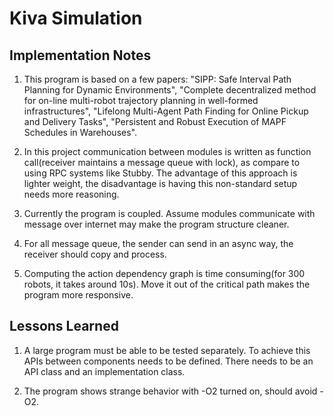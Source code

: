 # Kiva Simulation

## Implementation Notes

1. This program is based on a few papers: "SIPP: Safe Interval Path Planning for Dynamic Environments",
 "Complete decentralized method for on-line multi-robot trajectory planning in well-formed infrastructures",
 "Lifelong Multi-Agent Path Finding for Online Pickup and Delivery Tasks",
 "Persistent and Robust Execution of MAPF Schedules in Warehouses".

2. In this project communication between modules is written
as function call(receiver maintains a message queue with lock),
as compare to using RPC systems like Stubby. The advantage of this
approach is lighter weight, the disadvantage is having this non-standard
setup needs more reasoning.

3. Currently the program is coupled. Assume modules communicate with
message over internet may make the program structure cleaner.

4. For all message queue, the sender can send in an async way, the receiver should copy and process.

5. Computing the action dependency graph is time consuming(for 300 robots, it takes around 10s). Move it out of
the critical path makes the program more responsive.

## Lessons Learned

1. A large program must be able to be tested separately. To achieve this APIs
between components needs to be defined. There needs to be an API class and an implementation class.

2. The program shows strange behavior with -O2 turned on, should avoid -O2.